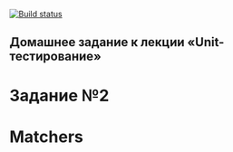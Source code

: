 [![Build status](https://ci.appveyor.com/api/projects/status/9jk44ltxd3xg932r?svg=true)](https://ci.appveyor.com/project/ZavyalovAndrei/matchers)


## Домашнее задание к лекции «Unit-тестирование»
# Задание №2
# Matchers
